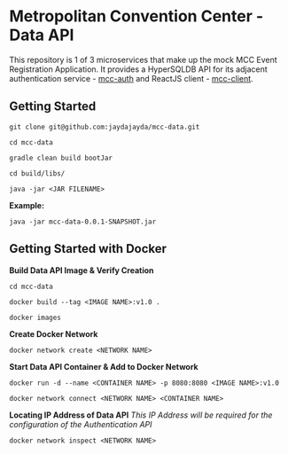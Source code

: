# Metropolitan Convention Center - Data API

This repository is 1 of 3 microservices that make up the mock MCC Event Registration Application.
It provides a HyperSQLDB API for its adjacent authentication service - [mcc-auth](https://github.com/jaydajayda/mcc-auth.git) and ReactJS client - [mcc-client](https://github.com/jaydajayda/mcc-client.git).

## Getting Started

`git clone git@github.com:jaydajayda/mcc-data.git`

`cd mcc-data`

`gradle clean build bootJar`

`cd build/libs/`

`java -jar <JAR FILENAME>`

**Example:**

`java -jar mcc-data-0.0.1-SNAPSHOT.jar`



## Getting Started with Docker

**Build Data API Image & Verify Creation**

`cd mcc-data`

`docker build --tag <IMAGE NAME>:v1.0 .`

`docker images`


**Create Docker Network**

`docker network create <NETWORK NAME>`


**Start Data API Container & Add to Docker Network**

`docker run -d --name <CONTAINER NAME> -p 8080:8080 <IMAGE NAME>:v1.0`

`docker network connect <NETWORK NAME> <CONTAINER NAME>`


**Locating IP Address of Data API**
*This IP Address will be required for the configuration of the Authentication API*

`docker network inspect <NETWORK NAME>`